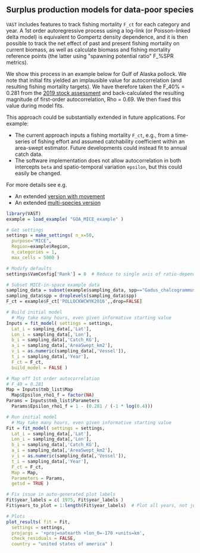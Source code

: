 ## Surplus production models for data-poor species

`VAST` includes features to track fishing mortality `F_ct` for each category and year.  A 1st order autoregressive process using a log-link (or Poisson-linked delta model) is equivalent to Gompertz density dependence, and it is then possible to track the net effect of past and present fishing mortality on current biomass, as well as calculate biomass and fishing mortality reference points (the latter using "spawning potential ratio" F_%SPR metrics).  

We show this process in an example below for Gulf of Alaska pollock.  We note that initial fits yielded an implausible value for autocorrelation (and resulting fishing mortality targets).  We have therefore taken the F_40% = 0.281 from the [2019 stock assessment](https://apps-afsc.fisheries.noaa.gov/refm/docs/2019/GOApollock.pdf) and back-calculated the resulting magnitude of first-order autocorrelation, Rho = 0.69.  We then fixed this value during model fits.  

This approach could be substantially extended in future applications.  For example:
* The current approach inputs a fishing mortality `F_ct`, e.g., from a time-series of fishing effort and assumed catchability coefficient within an area-swept estimator. Future developments could instead fit to annual catch data.
* The software implementation does not allow autocorrelation in both intercepts `beta` and spatio-temporal variation `epsilon`, but this could easily be changed.

For more details see e.g.
* An extended [version with movement](https://besjournals.onlinelibrary.wiley.com/doi/full/10.1111/1365-2664.12664)
* An extended [multi-species version]( https://doi.org/10.1111/faf.12398)

```R
library(VAST)
example = load_example( "GOA_MICE_example" )

# Get settings
settings = make_settings( n_x=50,
  purpose="MICE",
  Region=example$Region,
  n_categories = 1,
  max_cells = 5000 )

# Modify defaults
settings$VamConfig['Rank'] = 0  # Reduce to single axis of ratio-dependent interactions

# Subset MICE-in-space example data
sampling_data = subset(example$sampling_data, spp=="Gadus_chalcogrammus")
sampling_data$spp = droplevels(sampling_data$spp)
F_ct = example$F_ct['POLLOCKWCWYK2016',,drop=FALSE]

# Build initial model
  # May take many hours, even given informative starting value
Inputs = fit_model( settings = settings,
  Lat_i = sampling_data[,'Lat'],
  Lon_i = sampling_data[,'Lon'],
  b_i = sampling_data[,'Catch_KG'],
  a_i = sampling_data[,'AreaSwept_km2'],
  v_i = as.numeric(sampling_data[,'Vessel']),
  t_i = sampling_data[,'Year'],
  F_ct = F_ct,
  build_model = FALSE )

# Map off 1st order autocorrelation
# F_40 = 0.281
Map = Inputs$tmb_list$Map
  Map$Epsilon_rho1_f = factor(NA)
Params = Inputs$tmb_list$Parameters
  Params$Epsilon_rho1_f = 1 - (0.281 / (-1 * log(0.4)))

# Run initial model
  # May take many hours, even given informative starting value
Fit = fit_model( settings = settings,
  Lat_i = sampling_data[,'Lat'],
  Lon_i = sampling_data[,'Lon'],
  b_i = sampling_data[,'Catch_KG'],
  a_i = sampling_data[,'AreaSwept_km2'],
  v_i = as.numeric(sampling_data[,'Vessel']),
  t_i = sampling_data[,'Year'],
  F_ct = F_ct,
  Map = Map,
  Parameters = Params,
  getsd = TRUE )

# Fix issue in auto-generated plot labels
Fit$year_labels = c( 1975, Fit$year_labels )
Fit$years_to_plot = 1:length(Fit$year_labels)  # Plot all years, not just years with samples

# Plots
plot_results( fit = Fit,
  settings = settings,
  projargs = '+proj=natearth +lon_0=-170 +units=km',
  check_residuals = FALSE,
  country = "united states of america" )
```